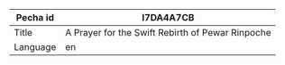 |Pecha id | I7DA4A7CB
| --- | --- 
|Title | A Prayer for the Swift Rebirth of Pewar Rinpoche 
|Language | en